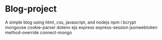 # Blog-project
A simple blog using html, css, javascript, and nodejs
npm i bcrypt mongoose cookie-parser dotenv ejs express express-session jsonwebtoken method-override connect-mongo